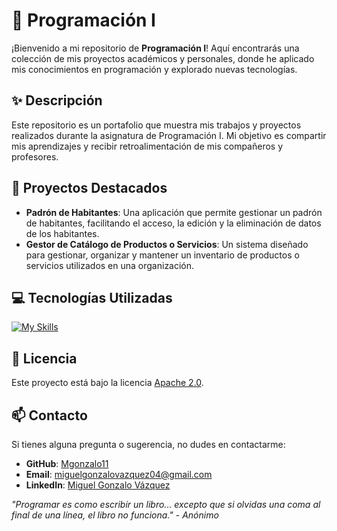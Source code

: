 # 🌟 Programación I

¡Bienvenido a mi repositorio de **Programación I**! Aquí encontrarás una colección de mis proyectos académicos y personales, donde he aplicado mis conocimientos en programación y explorado nuevas tecnologías.

## ✨ Descripción

Este repositorio es un portafolio que muestra mis trabajos y proyectos realizados durante la asignatura de Programación I. Mi objetivo es compartir mis aprendizajes y recibir retroalimentación de mis compañeros y profesores.

## 🚀 Proyectos Destacados

- **Padrón de Habitantes**: Una aplicación que permite gestionar un padrón de habitantes, facilitando el acceso, la edición y la eliminación de datos de los habitantes.
- **Gestor de Catálogo de Productos o Servicios**: Un sistema diseñado para gestionar, organizar y mantener un inventario de productos o servicios utilizados en una organización.

## 💻 Tecnologías Utilizadas

[![My Skills](https://skillicons.dev/icons?i=java,github,idea,git&theme=light)](https://skillicons.dev)

## 📄 Licencia

Este proyecto está bajo la licencia [Apache 2.0](https://www.apache.org/licenses/LICENSE-2.0).

## 📫 Contacto

Si tienes alguna pregunta o sugerencia, no dudes en contactarme:

- **GitHub**: [Mgonzalo11](https://github.com/Mgonzalo11)
- **Email**: [miguelgonzalovazquez04@gmail.com](mailto:miguelgonzalovazquez04@gmail.com)
- **LinkedIn**: [Miguel Gonzalo Vázquez](https://www.linkedin.com/in/miguel-gonzalo-vazquez/)

*"Programar es como escribir un libro... excepto que si olvidas una coma al final de una línea, el libro no funciona."* - *Anónimo*

